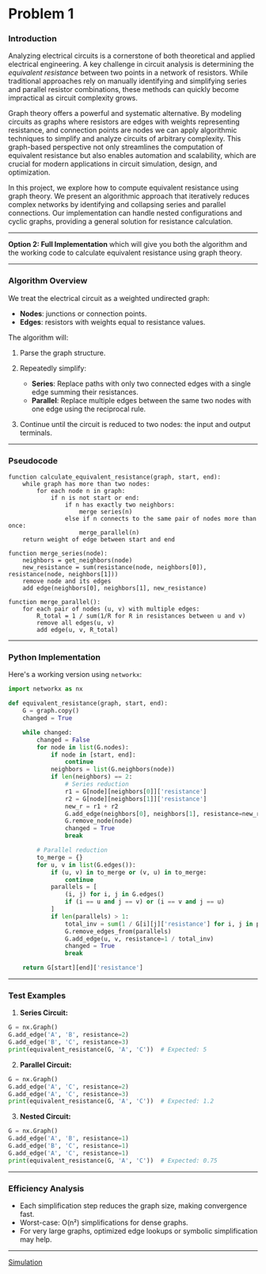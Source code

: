 # Problem 1


### **Introduction**

Analyzing electrical circuits is a cornerstone of both theoretical and applied electrical engineering. A key challenge in circuit analysis is determining the *equivalent resistance* between two points in a network of resistors. While traditional approaches rely on manually identifying and simplifying series and parallel resistor combinations, these methods can quickly become impractical as circuit complexity grows.

Graph theory offers a powerful and systematic alternative. By modeling circuits as graphs where resistors are edges with weights representing resistance, and connection points are nodes we can apply algorithmic techniques to simplify and analyze circuits of arbitrary complexity. This graph-based perspective not only streamlines the computation of equivalent resistance but also enables automation and scalability, which are crucial for modern applications in circuit simulation, design, and optimization.

In this project, we explore how to compute equivalent resistance using graph theory. We present an algorithmic approach that iteratively reduces complex networks by identifying and collapsing series and parallel connections. Our implementation can handle nested configurations and cyclic graphs, providing a general solution for resistance calculation.

---
 **Option 2: Full Implementation**
  which will give you both the algorithm and the working code to calculate equivalent resistance using graph theory.

---

###  **Algorithm Overview**

We treat the electrical circuit as a weighted undirected graph:

* **Nodes**: junctions or connection points.
* **Edges**: resistors with weights equal to resistance values.

The algorithm will:

1. Parse the graph structure.
2. Repeatedly simplify:

   * **Series**: Replace paths with only two connected edges with a single edge summing their resistances.
   * **Parallel**: Replace multiple edges between the same two nodes with one edge using the reciprocal rule.

3. Continue until the circuit is reduced to two nodes: the input and output terminals.

---

###  Pseudocode

```plaintext
function calculate_equivalent_resistance(graph, start, end):
    while graph has more than two nodes:
        for each node n in graph:
            if n is not start or end:
                if n has exactly two neighbors:
                    merge series(n)
                else if n connects to the same pair of nodes more than once:
                    merge_parallel(n)
    return weight of edge between start and end

function merge_series(node):
    neighbors = get_neighbors(node)
    new_resistance = sum(resistance(node, neighbors[0]), resistance(node, neighbors[1]))
    remove node and its edges
    add edge(neighbors[0], neighbors[1], new_resistance)

function merge_parallel():
    for each pair of nodes (u, v) with multiple edges:
        R_total = 1 / sum(1/R for R in resistances between u and v)
        remove all edges(u, v)
        add edge(u, v, R_total)
```

---

###  Python Implementation

Here's a working version using `networkx`:

```python
import networkx as nx

def equivalent_resistance(graph, start, end):
    G = graph.copy()
    changed = True

    while changed:
        changed = False
        for node in list(G.nodes):
            if node in [start, end]:
                continue
            neighbors = list(G.neighbors(node))
            if len(neighbors) == 2:
                # Series reduction
                r1 = G[node][neighbors[0]]['resistance']
                r2 = G[node][neighbors[1]]['resistance']
                new_r = r1 + r2
                G.add_edge(neighbors[0], neighbors[1], resistance=new_r)
                G.remove_node(node)
                changed = True
                break

        # Parallel reduction
        to_merge = {}
        for u, v in list(G.edges()):
            if (u, v) in to_merge or (v, u) in to_merge:
                continue
            parallels = [
                (i, j) for i, j in G.edges()
                if (i == u and j == v) or (i == v and j == u)
            ]
            if len(parallels) > 1:
                total_inv = sum(1 / G[i][j]['resistance'] for i, j in parallels)
                G.remove_edges_from(parallels)
                G.add_edge(u, v, resistance=1 / total_inv)
                changed = True
                break

    return G[start][end]['resistance']
```

---

###  Test Examples

1. **Series Circuit:**

```python
G = nx.Graph()
G.add_edge('A', 'B', resistance=2)
G.add_edge('B', 'C', resistance=3)
print(equivalent_resistance(G, 'A', 'C'))  # Expected: 5
```

2. **Parallel Circuit:**

```python
G = nx.Graph()
G.add_edge('A', 'C', resistance=2)
G.add_edge('A', 'C', resistance=3)
print(equivalent_resistance(G, 'A', 'C'))  # Expected: 1.2
```

3. **Nested Circuit:**

```python
G = nx.Graph()
G.add_edge('A', 'B', resistance=1)
G.add_edge('B', 'C', resistance=1)
G.add_edge('A', 'C', resistance=1)
print(equivalent_resistance(G, 'A', 'C'))  # Expected: 0.75
```

---

###  Efficiency Analysis

* Each simplification step reduces the graph size, making convergence fast.
* Worst-case: O(n²) simplifications for dense graphs.
* For very large graphs, optimized edge lookups or symbolic simplification may help.

---
[Simulation](code.html)



